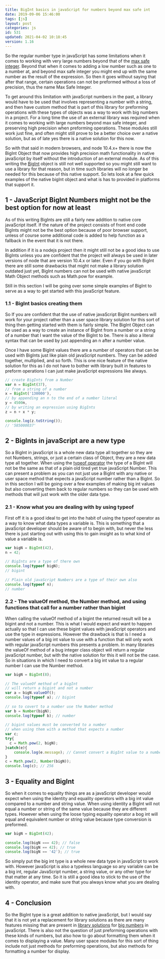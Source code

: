 ```yaml
---
title: BigInt basics in javaScript for numbers beyond max safe int
date: 2019-09-06 15:46:00
tags: [js]
layout: post
categories: js
id: 531
updated: 2021-04-02 10:18:45
version: 1.16
---
```


So the regular number type in javaScript has some limitations when it comes to working with very large numbers beyond that of the [max safe integer](https://developer.mozilla.org/en-US/docs/Web/JavaScript/Reference/Global_Objects/Number/MAX_SAFE_INTEGER). Beyond that when it comes to adding a low number such as one to a number at, and beyond max safe integer you might end up with the same number as the result of the expression. So then it goes without saying that after that range, certain operations can not be preformed without a loss of precision, thus the name Max Safe Integer.

To get around this limitation with javaScript numbers in the past, a library would have to be used that involves representing a number with a string, and then have custom method that is part of this library for preforming operations with these types of objects was a way to work with big numbers in a project. For a long time the use of an external library was required when it comes to working with large numbers beyond max safe integer, and preserving high precision when preforming operations. These modules still work just fine, and often might still prove to be a better choice over a native solution, but as of late yes there is a native solution for this now.

So with that said in modern browsers, and node 10.4.x+ there is now the BigInt Object that now provides high precision math functionality in native javaScript by itself without the introduction of an external module. As of this writing the [BigInt](https://developer.mozilla.org/en-US/docs/Web/JavaScript/Reference/Global_Objects/BigInt) object is still not well supported so you might still want to use a library for that reason, but in time such libraries will no longer be needed for this because of this native support. So lets look at a few quick examples of the native bigInt object and what is has to provided in platforms that support it.

<!-- more -->

## 1 - JavaScript BigInt Numbers might not be the best option for now at least

As of this writing BigInts are still a fairly new addition to native core javaScript itself. If the nature of the project consists of front end code BigInts might not be the best option because of poor browser support, unless of course some additional code is added to help function as a fallback in the event that it is not there. 

In addition if it is a nodejs project then it might still not be a good idea to use BigInts unless you are confident that the project will always be used in later versions of node that are version 10.4.x or later. Even if you go with BigInt there are still some drawbacks that might not make a library solution outdated just yet, BigInt numbers can not be used with native javaScript Math Object methods such as Math.pow for example.

Still in this section I will be going over some simple examples of BigInt to serve as a way to get started with this javaScript feature.

### 1.1 - BigInt basics creating them

So If you are confident that the use of native javaScript BigInt numbers will work for your project rather than a user space library solution for this sort of thing then getting started with them is fairly simple. The BigInt Object can be used as a way to create an instance of BigInt from a number or a string of a number that I want the value of the BigInt to be. There is also a literal syntax that can be used by just appending an n after a number value.

Once I have some BigInt values there are a number of operators that can be used with BigInts just like plain old javaScript numbers. They can be added together, multiplied, and so forth. This is one nice feature of the native solution for this as I do not have to bother with library built in features to preform operations I can just make javaScript expressions like always.

```js
// create BigInts from a Number
var n = BigInt(37),
// from a string of a number
x = BigInt('130000'),
// by appending an n to the end of a number literal
y = 4500n,
// by writing an expression using BigInts
z = n + x * y;

console.log(z.toString());
// '585000037'
```


## 2 - BigInts in javaScript are a new type

So a BigInt in javaScript is a whole new data type all together so they are not Numbers, strings, or just a certain class of Object, they are a new data type all together. When using the [typeof operator](/2019/02/15/js-javascript-typeof/) the type of a BigInt will not be the same as that of a plain old tired yet true javaScript Number. This can present a problem as you can not just use a BigInt with any native or user space method that expects a javaScript number rather than a BigInt. So in this section I will be going over a few examples of making big int values but also converting them back to regular numbers so they can be used with methods that will just work with the older data type.

### 2.1 - Know what you are dealing with by using typeof

First off it is a good ideal to get into the habit of using the typeof operator as a way to know what data types a variable is. This is something that a javaScript developer should be aware of to begin with, but never the less there is just starting out with using this to gain insight as to what kind of value a variable is.

```js
var bigN = BigInt(42),
n = 42;
 
// BigInts are a type of there own
console.log(typeof bigN);
// bigint
 
// Plain old javaScript Numbers are a type of their own also
console.log(typeof n);
// number
```

### 2.2 - The valueOf method, the Number method, and using functions that call for a number rather than bigint

When calling the valueOf method of a bigint the returned result will be a bigint and not a number. This is what I would expect and want to happen actually so that I can use these bigint values with javaScript operators and use the type in expressions. However the drawback is that is I need a number values of a big int value to use with a function that will only work with regular javaScript numbers this presents a problem. In many libraries the valueOf method of a bug integer class object will return a regular javaScript number, but with the native solution for this it will not be the case. So in situations in which I need to convert a big int value to a regular number I can use the Number method.

```js
var bigN = BigInt(8);
 
// The valueOf method of a bigInt
// will return a bigint and not a number
var a = bigN.valueOf();
console.log(typeof a); // bigint
 
// so to covert to a number use the Number method
var b = Number(bigN);
console.log(typeof b); // number
 
// bigint values must be converted to a number
// when using them with a method that expects a number
var c;
try{
  c = Math.pow(2, bigN);
}catch(e){
    console.log(e.message); // Cannot convert a BigInt value to a number
}
c = Math.pow(2, Number(bigN));
console.log(c); // 256
```

## 3 - Equality and BigInt

So when it comes to equality things are as a javaScript developer would expect when using the identity and equality operators with a big int value compared to a number and string value. When using identity a BigInt will not equal a number or string of the same value because they are different types. However when using the loose typing equality operator a bog int will equal and equivalent number or string value because type conversion is preformed.

```js
var bigN = BigInt(42);
 
console.log(bigN === 42); // false
console.log(bigN == 42); // true
console.log(bigN == '42'); // true
```

So simply put the big int type is a whole new data type in javaScript to work with. However javaScript is also a typeless language so any variable can be a big int, regular JavaScript number, a string value, or any other type for that matter at any time. So it is still a good idea to stick to the use of the identity operator, and make sure that you always know what you are dealing with.

## 4 - Conclusion

So the BigInt type is a great addition to native javaScript, but I would say that it is not yet a replacement for library solutions as there are many features missing that are present in [library solutions](/2017/05/29/nodejs-big-integer/) for [big numbers](http://www.thealmightyguru.com/Pointless/BigNumbers.html) in javaScript. There is also not the question of just preforming operations with these kinds of numbers, but also how to go about formatting them when it comes to displaying a value. Many user space modules for this sort of thing include not just methods for preforming operations, but also methods for formatting a number for display.

